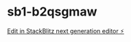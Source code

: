 # sb1-b2qsgmaw

[Edit in StackBlitz next generation editor ⚡️](https://stackblitz.com/~/github.com/panyeroa1/sb1-b2qsgmaw)
